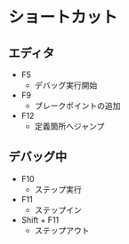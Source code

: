 # ショートカット

## エディタ

- F5
  - デバッグ実行開始
- F9
  - ブレークポイントの追加
- F12
  - 定義箇所へジャンプ

## デバッグ中

- F10
  - ステップ実行
- F11
  - ステップイン
- Shift + F11
  - ステップアウト
